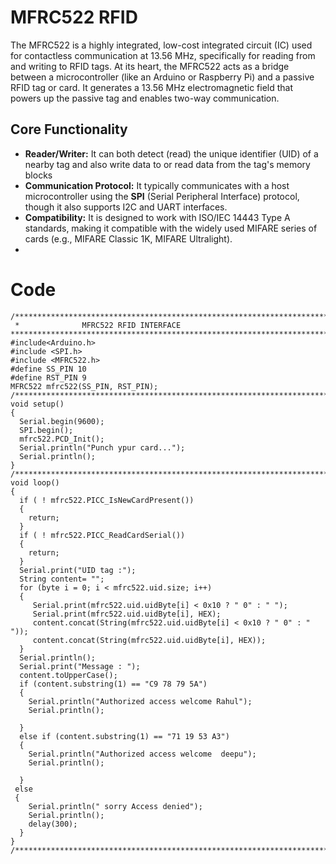 # MFRC522 RFID 

The MFRC522 is a highly integrated, low-cost integrated circuit (IC) used for contactless communication at 13.56 MHz, specifically for reading from and writing to RFID tags.
At its heart, the MFRC522 acts as a bridge between a microcontroller (like an Arduino or Raspberry Pi) and a passive RFID tag or card. It generates a 13.56 MHz electromagnetic field that powers up the passive tag and enables two-way communication.
## Core Functionality

- **Reader/Writer:** It can both detect (read) the unique identifier (UID) of a nearby tag and also write data to or read data from the tag's memory blocks
- **Communication Protocol:** It typically communicates with a host microcontroller using the **SPI** (Serial Peripheral Interface) protocol, though it also supports I2C and UART interfaces.
- **Compatibility:** It is designed to work with ISO/IEC 14443 Type A standards, making it compatible with the widely used MIFARE series of cards (e.g., MIFARE Classic 1K, MIFARE Ultralight).
- 






# Code

    /***********************************************************************************************
     *              MFRC522 RFID INTERFACE
    ***********************************************************************************************/
    #include<Arduino.h>
    #include <SPI.h>
    #include <MFRC522.h>
    #define SS_PIN 10
    #define RST_PIN 9
    MFRC522 mfrc522(SS_PIN, RST_PIN); 
    /**********************************************************************************************/
    void setup() 
    {
      Serial.begin(9600);                     
      SPI.begin();                             
      mfrc522.PCD_Init();                    
      Serial.println("Punch ypur card...");
      Serial.println();
    }
    /**********************************************************************************************/
    void loop() 
    {
      if ( ! mfrc522.PICC_IsNewCardPresent()) 
      {
        return;
      }                                      
      if ( ! mfrc522.PICC_ReadCardSerial()) 
      {
        return;
      }
      Serial.print("UID tag :");
      String content= "";
      for (byte i = 0; i < mfrc522.uid.size; i++) 
      {
         Serial.print(mfrc522.uid.uidByte[i] < 0x10 ? " 0" : " ");
         Serial.print(mfrc522.uid.uidByte[i], HEX);
         content.concat(String(mfrc522.uid.uidByte[i] < 0x10 ? " 0" : " "));
         content.concat(String(mfrc522.uid.uidByte[i], HEX));
      }
      Serial.println();
      Serial.print("Message : ");
      content.toUpperCase();
      if (content.substring(1) == "C9 78 79 5A") 
      {
        Serial.println("Authorized access welcome Rahul");
        Serial.println();
        
      }
      else if (content.substring(1) == "71 19 53 A3")
      {
        Serial.println("Authorized access welcome  deepu");
        Serial.println();
        
      } 
     else  
     {
        Serial.println(" sorry Access denied");
        Serial.println();
        delay(300);    
      }  
    } 
    /**********************************************************************************************/
